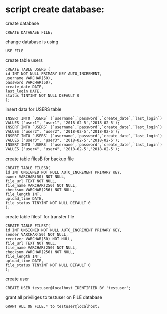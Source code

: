 # script create database:

create database 
```
CREATE DATABASE FILE;
```

change database is using
```
USE FILE
```

create table users

```
CREATE TABLE USERS (
id INT NOT NULL PRIMARY KEY AUTO_INCREMENT, 
username VARCHAR(50),
password VARCHAR(50),
create_date DATE,
last_login DATE,
status TINYINT NOT NULL DEFAULT 0
);
```

insert data for USERS table
```
INSERT INTO `USERS` (`username`,`password`,`create_date`,`last_login`) VALUES ("user1", "user1", '2018-02-5','2018-02-5');
INSERT INTO `USERS` (`username`,`password`,`create_date`,`last_login`) VALUES ("user2", "user2", '2018-02-5','2018-02-5');
INSERT INTO `USERS` (`username`,`password`,`create_date`,`last_login`) VALUES ("user3", "user3", '2018-02-5','2018-02-5');
INSERT INTO `USERS` (`username`,`password`,`create_date`,`last_login`) VALUES ("user4", "user4", '2018-02-5','2018-02-5');
```

create table filesB for backup file

```
CREATE TABLE FILESB(
id INT UNSIGNED NOT NULL AUTO_INCREMENT PRIMARY KEY,
owner VARCHAR(50) NOT NULL,
file_url TEXT NOT NULL,
file_name VARCHAR(250) NOT NULL,
checksum VARCHAR(256) NOT NULL,
file_length INT,
upload_time DATE,
file_status TINYINT NOT NULL DEFAULT 0
);
```


create table filesT for transfer file

```
CREATE TABLE FILEST(
id INT UNSIGNED NOT NULL AUTO_INCREMENT PRIMARY KEY,
sender VARCHAR(50) NOT NULL,
receiver VARCHAR(50) NOT NULL,
file_url TEXT NOT NULL,
file_name VARCHAR(250) NOT NULL,
checksum VARCHAR(256) NOT NULL,
file_length INT,
upload_time DATE,
file_status TINYINT NOT NULL DEFAULT 0
);
```

create user 
```
CREATE USER testuser@localhost IDENTIFIED BY 'testuser';
```

grant all priviliges to testuser on FILE database
```
GRANT ALL ON FILE.* to testuser@localhost;
```